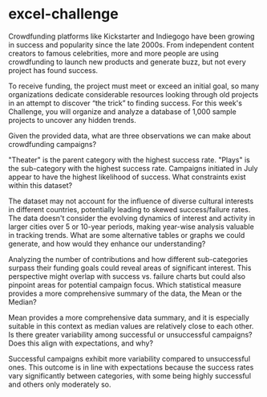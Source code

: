 # excel-challenge
Crowdfunding platforms like Kickstarter and Indiegogo have been growing in success and popularity since the late 2000s. From independent content creators to famous celebrities, more and more people are using crowdfunding to launch new products and generate buzz, but not every project has found success.

To receive funding, the project must meet or exceed an initial goal, so many organizations dedicate considerable resources looking through old projects in an attempt to discover “the trick” to finding success. For this week's Challenge, you will organize and analyze a database of 1,000 sample projects to uncover any hidden trends.

Given the provided data, what are three observations we can make about crowdfunding campaigns?

"Theater" is the parent category with the highest success rate.
"Plays" is the sub-category with the highest success rate.
Campaigns initiated in July appear to have the highest likelihood of success.
What constraints exist within this dataset?

The dataset may not account for the influence of diverse cultural interests in different countries, potentially leading to skewed success/failure rates.
The data doesn't consider the evolving dynamics of interest and activity in larger cities over 5 or 10-year periods, making year-wise analysis valuable in tracking trends.
What are some alternative tables or graphs we could generate, and how would they enhance our understanding?

Analyzing the number of contributions and how different sub-categories surpass their funding goals could reveal areas of significant interest. This perspective might overlap with success vs. failure charts but could also pinpoint areas for potential campaign focus.
Which statistical measure provides a more comprehensive summary of the data, the Mean or the Median?

Mean provides a more comprehensive data summary, and it is especially suitable in this context as median values are relatively close to each other.
Is there greater variability among successful or unsuccessful campaigns? Does this align with expectations, and why?

Successful campaigns exhibit more variability compared to unsuccessful ones. This outcome is in line with expectations because the success rates vary significantly between categories, with some being highly successful and others only moderately so.